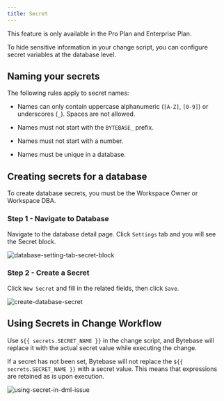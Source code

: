 ```yaml
---
title: Secret
---
```


<HintBlock type="info">

This feature is only available in the Pro Plan and Enterprise Plan.

</HintBlock>

To hide sensitive information in your change script, you can configure secret variables at the database level.

## Naming your secrets

The following rules apply to secret names:

- Names can only contain uppercase alphanumeric (`[A-Z]`, `[0-9]`) or underscores (`_`). Spaces are not allowed.

- Names must not start with the `BYTEBASE_` prefix.

- Names must not start with a number.

- Names must be unique in a database.

## Creating secrets for a database

<HintBlock type="info">

To create database secrets, you must be the Workspace Owner or Workspace DBA.

</HintBlock>

### Step 1 - Navigate to Database

Navigate to the database detail page. Click `Settings` tab and you will see the Secret block.

![database-setting-tab-secret-block](/content/docs/administration/secret/database-setting-tab.webp)

### Step 2 - Create a Secret

Click `New Secret` and fill in the related fields, then click `Save`.

![create-database-secret](/content/docs/administration/secret/create-salary-secret.webp)

## Using Secrets in Change Workflow

Use `${{ secrets.SECRET_NAME }}` in the change script, and Bytebase will replace it with the actual secret value while executing the change.

<HintBlock type="info">

If a secret has not been set, Bytebase will not replace the `${{ secrets.SECRET_NAME }}` with a secret value. This means that expressions are retained as is upon execution.

</HintBlock>

![using-secret-in-dml-issue](/content/docs/administration/secret/using-secret-in-dml-issue.webp)

